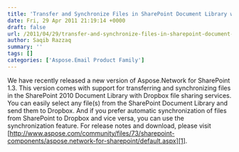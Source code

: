 ```yaml
---
title: 'Transfer and Synchronize Files in SharePoint Document Library with Dropbox'
date: Fri, 29 Apr 2011 21:19:14 +0000
draft: false
url: /2011/04/29/transfer-and-synchronize-files-in-sharepoint-document-library-with-dropbox/
author: Saqib Razzaq
summary: ''
tags: []
categories: ['Aspose.Email Product Family']
---
```


We have recently released a new version of Aspose.Network for SharePoint 1.3. This version comes with support for transferring and synchronizing files in the SharePoint 2010 Document Library with Dropbox file sharing services. You can easily select any file(s) from the SharePoint Document Library and send them to Dropbox. And if you prefer automatic synchronization of files from SharePoint to Dropbox and vice versa, you can use the synchronization feature. For release notes and download, please visit [http://www.aspose.com/community/files/73/sharepoint-components/aspose.network-for-sharepoint/default.aspx][1].




[1]: http://www.aspose.com/community/files/73/sharepoint-components/aspose.network-for-sharepoint/default.aspx




